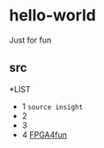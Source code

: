 # hello-world
Just for fun 
## src 
*LIST
* 1 `source insight`
* 2
* 3
* 4
[FPGA4fun](https://www.fpga4fun.com/SDRAM2.html)
